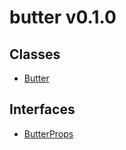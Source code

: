 # butter v0.1.0

## Classes

- [Butter](classes/Butter.md)

## Interfaces

- [ButterProps](interfaces/ButterProps.md)
